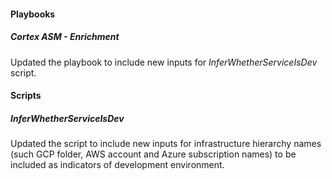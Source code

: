 #### Playbooks

##### Cortex ASM - Enrichment

Updated the playbook to include new inputs for *InferWhetherServiceIsDev* script.

#### Scripts

##### InferWhetherServiceIsDev

Updated the script to include new inputs for infrastructure hierarchy names (such GCP folder, AWS account and Azure subscription names) to be included as indicators of development environment.
